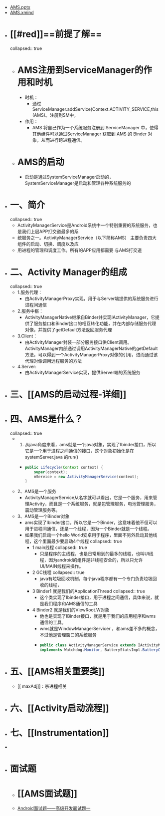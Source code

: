 - [AMS.pptx](../assets/AMS_1688714848608_0.pptx)
- [AMS.xmind](../assets/AMS_1688969763395_0.xmind)
- # [[#red]]==**前提了解**==
  collapsed:: true
	- # AMS注册到ServiceManager的作用和时机
		- 时机：
			- 通过ServiceManager.addService(Context.ACTIVITY_SERVICE,this(AMS)。注册到SM中，
		- 作用：
			- AMS 将自己作为一个系统服务注册到 ServiceManager 中，使得其他组件可以通过ServiceManager 获取到 AMS 的 Binder 对象，从而进行跨进程通信。
	- # AMS的启动
		- 启动是通过SystemServiceManager启动的，SystemServiceManager是启动和管理各种系统服务的
- # 一、简介
  collapsed:: true
	- ActivityManagerService是Android系统中一个特别重要的系统服务，也是我们上层APP打交道最多的系
	- 统服务之一。ActivityManagerService（以下简称AMS） 主要负责四大组件的启动、切换、调度以及应
	- 用进程的管理和调度工作。所有的APP应用都需要 与AMS打交道
- # 二、Activity Manager的组成
  collapsed:: true
	- 1.服务代理：
		- 由ActivityManagerProxy实现，用于与Server端提供的系统服务进行进程间通信
	- 2.服务中枢：
		- ActivityManagerNative继承自Binder并实现IActivityManager，它提供了服务接口和Binder接口的相互转化功能，并在内部存储服务代理对像，并提供了getDefault方法返回服务代理
	- 3.Client：
		- 由ActivityManager封装一部分服务接口供Client调用。ActivityManager内部通过调用ActivityManagerNative的getDefault方法，可以得到一个ActivityManagerProxy对像的引用，进而通过该代理对像调用远程服务的方法
	- 4.Server:
		- 由ActivityManagerService实现，提供Server端的系统服务
- # 三、[[AMS的启动过程-详细]]
- # 四、AMS是什么？
  collapsed:: true
	- 1. 从java角度来看，ams就是一个java对象，实现了Ibinder接口，所以它是一个用于进程之间通信的接口，这个对象初始化是在systemServer.java 的run()
		- ```java
		  public Lifecycle(Context context) {
		      super(context);
		      mService = new ActivityManagerService(context);
		  }
		  ```
	- 2、AMS是一个服务
		- ActivityManagerService从名字就可以看出，它是一个服务，用来管理Activity，而且是一个系统服务，就是包管理服务，电池管理服务，震动管理服务等。
	- 3、AMS是一个Binder对象
		- ams实现了Ibinder接口，所以它是一个Binder，这意味着他不但可以用于进程间通信，还是一个线程，因为一个Binder就是一个线程。
		- 如果我们启动一个hello World安卓用于程序，里面不另外启动其他线程，这个里面最少要启动4个线程
		  collapsed:: true
			- 1 main线程
			  collapsed:: true
				- 只是程序的主线程，也是日常用到的最多的线程，也叫UI线程，因为android的组件是非线程安全的，所以只允许UI/MAIN线程来操作。
			- 2 GC线程
			  collapsed:: true
				- java有垃圾回收机制，每个java程序都有一个专门负责垃圾回收的线程，
			- 3 Binder1 就是我们的ApplicationThread
			  collapsed:: true
				- 这个类实现了Ibinder接口，用于进程之间通信，具体来说，就是我们程序和AMS通信的工具
			- 4 Binder2 就是我们的ViewRoot.W对象
				- 他也是实现了IBinder接口，就是用于我们的应用程序和wms通信的工具。
				- wms就是WindowManagerServicer ，和ams差不多的概念，不过他是管理窗口的系统服务
				- ```java
				  public class ActivityManagerService extends IActivityManager.Stub
				  implements Watchdog.Monitor, BatteryStatsImpl.BatteryCallback {}
				  ```
- # 五、[[AMS相关重要类]]
	- [[ maxAdj]]：杀进程相关
- # 六、[[Activity启动流程]]
- # 七、[[Instrumentation]]
-
- # 面试题
	- # [[AMS面试题]]
	- [Android面试题——高级开发面试题一](https://blog.csdn.net/Calvin_zhou/article/details/128123302)